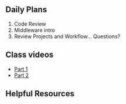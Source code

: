 ## Daily Plans
1. Code Review
2. Middleware intro
5. Review Projects and Workflow... Questions?

## Class videos
 - [Part 1]()
 - [Part 2]()


## Helpful Resources
